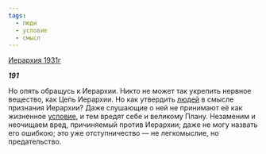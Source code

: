 ```yaml
---
tags:
  - люди
  - условие
  - смысл
---
```

[Иерархия 1931г](https://127.0.0.1:4002/agni/1931)

___191___

Но опять обращусь к Иерархии. Никто не может так укрепить нервное вещество, как Цепь Иерархии. Но как утвердить [людей](../../../tags/#люди) в смысле признания Иерархии? Даже слушающие о ней не принимают её как жизненное [условие](../../../tags/#условие), и тем вредят себе и великому Плану. Незаменим и неочищаем вред, причиняемый против Иерархии; даже не могу назвать его ошибкою; это уже отступничество — не легкомыслие, но предательство.   


